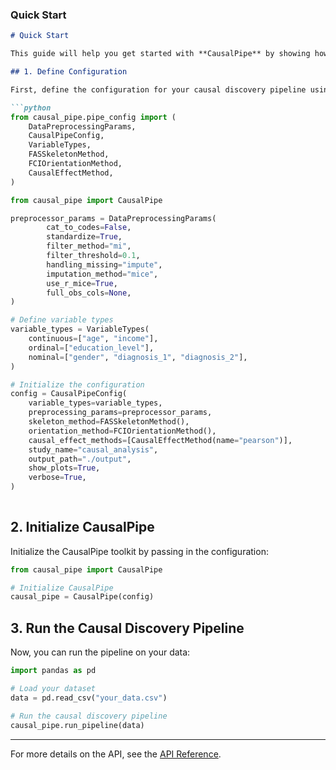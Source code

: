 
### Quick Start
```markdown
# Quick Start

This guide will help you get started with **CausalPipe** by showing how to set up a basic causal analysis pipeline.

## 1. Define Configuration

First, define the configuration for your causal discovery pipeline using the `CausalPipeConfig` dataclass. You’ll specify variable types, preprocessing parameters, and methods for skeleton identification and edge orientation.

```python
from causal_pipe.pipe_config import (
    DataPreprocessingParams,
    CausalPipeConfig,
    VariableTypes,
    FASSkeletonMethod,
    FCIOrientationMethod,
    CausalEffectMethod,
)

from causal_pipe import CausalPipe

preprocessor_params = DataPreprocessingParams(
        cat_to_codes=False,
        standardize=True,
        filter_method="mi",
        filter_threshold=0.1,
        handling_missing="impute",
        imputation_method="mice",
        use_r_mice=True,
        full_obs_cols=None,
)

# Define variable types
variable_types = VariableTypes(
    continuous=["age", "income"],
    ordinal=["education_level"],
    nominal=["gender", "diagnosis_1", "diagnosis_2"],
)

# Initialize the configuration
config = CausalPipeConfig(
    variable_types=variable_types,
    preprocessing_params=preprocessor_params,
    skeleton_method=FASSkeletonMethod(),
    orientation_method=FCIOrientationMethod(),
    causal_effect_methods=[CausalEffectMethod(name="pearson")],
    study_name="causal_analysis",
    output_path="./output",
    show_plots=True,
    verbose=True,
)
 
```

## 2. Initialize CausalPipe

Initialize the CausalPipe toolkit by passing in the configuration:

```python
from causal_pipe import CausalPipe

# Initialize CausalPipe
causal_pipe = CausalPipe(config)
```

## 3. Run the Causal Discovery Pipeline

Now, you can run the pipeline on your data:

```python
import pandas as pd

# Load your dataset
data = pd.read_csv("your_data.csv")

# Run the causal discovery pipeline
causal_pipe.run_pipeline(data)
```


---

For more details on the API, see the [API Reference](api_reference.md).

